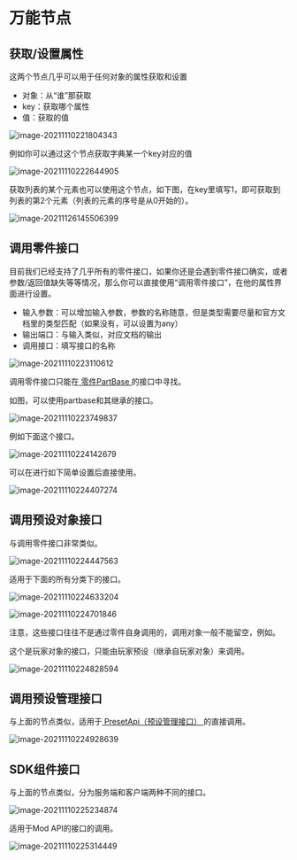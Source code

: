 # 万能节点

## 获取/设置属性

这两个节点几乎可以用于任何对象的属性获取和设置

- 对象：从“谁”那获取
- key：获取哪个属性
- 值：获取的值

![image-20211110221804343](./images/image-20211110221804343.png)

例如你可以通过这个节点获取字典某一个key对应的值

![image-20211110222644905](./images/image-20211110222644905.png)

获取列表的某个元素也可以使用这个节点，如下图，在key里填写1，即可获取到列表的第2个元素（列表的元素的序号是从0开始的）。

![image-20211126145506399](./images/image-20211126145506399.png)

## 调用零件接口

目前我们已经支持了几乎所有的零件接口，如果你还是会遇到零件接口确实，或者参数/返回值缺失等等情况，那么你可以直接使用“调用零件接口”，在他的属性界面进行设置。

- 输入参数：可以增加输入参数，参数的名称随意，但是类型需要尽量和官方文档里的类型匹配（如果没有，可以设置为any）
- 输出端口：与输入类似，对应文档的输出
- 调用接口：填写接口的名称

![image-20211110223110612](./images/image-20211110223110612.png)

调用零件接口只能在<a href="../../../../mcguide/20-玩法开发/14-预设玩法编程/13-PresetAPI/预设对象/零件/零件PartBase.html" rel="noopenner"> 零件PartBase </a>的接口中寻找。

如图，可以使用partbase和其继承的接口。

![image-20211110223749837](./images/image-20211110223749837.png)

例如下面这个接口。

![image-20211110224142679](./images/image-20211110224142679.png)

可以在进行如下简单设置后直接使用。

![image-20211110224407274](./images/image-20211110224407274.png)

## 调用预设对象接口

与调用零件接口非常类似。

![image-20211110224447563](./images/image-20211110224447563.png)

适用于下面的所有分类下的接口。

![image-20211110224633204](./images/image-20211110224633204.png)

![image-20211110224701846](./images/image-20211110224701846.png)

注意，这些接口往往不是通过零件自身调用的，调用对象一般不能留空，例如。

这个是玩家对象的接口，只能由玩家预设（继承自玩家对象）来调用。

![image-20211110224828594](./images/image-20211110224828594.png)

## 调用预设管理接口

与上面的节点类似，适用于<a href="../../14-预设玩法编程/13-PresetAPI/预设管理/PresetApi.html" rel="noopenner"> PresetApi（预设管理接口） </a>的直接调用。

![image-20211110224928639](./images/image-20211110224928639.png)

## SDK组件接口

与上面的节点类似，分为服务端和客户端两种不同的接口。

![image-20211110225234874](./images/image-20211110225234874.png)

适用于Mod API的接口的调用。

![image-20211110225314449](./images/image-20211110225314449.png)

